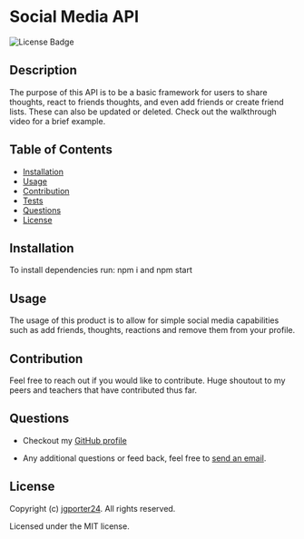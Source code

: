 
# Social Media API
![License Badge](https://img.shields.io/github/license/jgporter24/Social_Media_API?label=license&style=for-the-badge)

## Description
The purpose of this API is to be a basic framework for users to share thoughts, react to friends thoughts, and even add friends or create friend lists. These can also be updated or deleted. Check out the walkthrough video for a brief example. 

## Table of Contents
* [Installation](#installation)
* [Usage](#usage)
* [Contribution](#contribution)
* [Tests](#tests)
* [Questions](#questions)
* [License](#license)
    
## Installation
To install dependencies run: npm i and npm start

## Usage
The usage of this product is to allow for simple social media capabilities such as add friends, thoughts, reactions and remove them from your profile.

## Contribution
Feel free to reach out if you would like to contribute. Huge shoutout to my peers and teachers that have contributed thus far. 

## Questions
* Checkout my [GitHub profile](https://github.com/jgporter24)
    
* Any additional questions or feed back, feel free to [send an email](mailto:jess.g.porter@gmail.com). 
    
## License
Copyright (c) [jgporter24](https://github.com/jgporter24). All rights reserved.
    
Licensed under the MIT license.
    
  